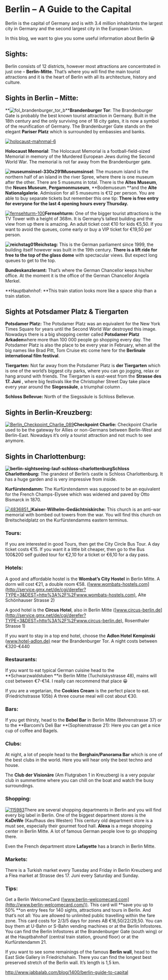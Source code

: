 # Berlin – A Guide to the Capital

Berlin is the capital of Germany and is with 3.4 million inhabitants the largest city in Germany and the second largest city in the European Union.

In this blog, we want to give you some useful information about Berlin 😀

 

 

## Sights:

Berlin consists of 12 districts, however most attractions are concentrated in just one – **Berlin-Mitte**. That’s where you will find the main tourist attractions and it is the heart of Berlin with all its architecture, history and culture.

## Sights in Berlin – Mitte:

**![fol_brandenburger_tor_b](http://www.jabbalab.com/blog/wp-content/uploads/2010/10/fol_brandenburger_tor_b.jpg)****Brandenburger Tor**: The Brandenburger Gate is probably the best known tourist attraction in Germany. Built in the 18th century and the only surviving one of 18 city gates, it is now a symbol of the reunification of Germany. The Brandenburger Gate stands on the elegant **Pariser Platz** which is surrounded by embassies and banks.

[![holocaust-mahnmal-6](http://www.jabbalab.com/blog/wp-content/uploads/2010/10/holocaust-mahnmal-6-150x150.jpg)](http://www.jabbalab.com/blog/wp-content/uploads/2010/10/holocaust-mahnmal-6.jpg)

**Holocaust Memorial**: The Holocaust Memorial is a football-field-sized Memorial in memory of the Murdered European Jews during the Second World War. The memorial is not far away from the Brandenburger gate.

 

**![museumsinsel-330x291](http://www.jabbalab.com/blog/wp-content/uploads/2010/10/museumsinsel-330x291-150x150.jpg)Museumsinsel**: The museum island is the northern half of an island in the river Spree, where there is one museum after the other. There are 5 museums in total. There is the **Altes Museum**, the **Neues Museum**, **Pergamonmuseum**, **Bodemuseum **and the **Alte Nationalgalerie**. Admission for all 5 museums is €12 per person. You are able to buy separate tickets but remember this one tip: **There is free entry for everyone for the last 4 opening hours every Thursday.**

[![fernsehturm-100](http://www.jabbalab.com/blog/wp-content/uploads/2010/10/fernsehturm-100-150x150.jpg)](http://www.jabbalab.com/blog/wp-content/uploads/2010/10/fernsehturm-100.jpg)**Fernsehturm:** One of the bigger tourist attractions is the TV Tower with a height of 368m. It is Germany’s tallest building and the view from up there is amazing. An adult ticket cost €10 for kids €5,50. If you want to avoid the queues, come early or buy a VIP ticket for €19,50 per person.

**![reichstag01](http://www.jabbalab.com/blog/wp-content/uploads/2010/10/reichstag01-150x150.jpg)Reichstag:** This is the German parliament since 1999, the building itself however was built in the 19th century. **There is a lift ride for free to the top of the glass dome** with spectacular views. But expect long queues to get to the top.

**Bundeskanzleramt:** That’s where the German Chancellor keeps his/her office. At the moment it is the office of the German Chancellor Angela Merkel.

**Hauptbahnhof: **This train station looks more like a space ship than a train station.

## Sights at Potsdamer Platz & Tiergarten

**Potsdamer Platz:** The Potsdamer Platz was an equivalent for the New York Times Square for years until the Second World War destroyed this image. Nowadays there is a big shopping center called **Potsdamer Platz Arkaden**where more than 100 000 people go shopping every day. The Potsdamer Platz is also the place to be every year in February, when all the big names like Brad Pitt, Tom Cruise etc come here for the **Berlinale international film festival**.

**Tiergarten:** Not far away from the Potsdamer Platz is **der Tiergarten** which is one of the world’s biggest city parks, where you can go jogging, relax or hang around with friends. The Tiergarten is east-west from the **Strasse des 17. Juni** , where big festivals like the Christopher Street Day take place every year around the **Siegessäule**, a triumphal column .

**Schloss Bellevue:** North of the Siegssäule is Schloss Bellevue.

## Sights in Berlin-Kreuzberg:

[![Berlin_Checkpoint_Charlie_089](http://www.jabbalab.com/blog/wp-content/uploads/2010/10/Berlin_Checkpoint_Charlie_089-150x150.jpg)](http://www.jabbalab.com/blog/wp-content/uploads/2010/10/Berlin_Checkpoint_Charlie_089.jpg)**Checkpoint Charlie:** Checkpoint Charlie used to be the gateway for Allies or non-Germans between Berlin-West and Berlin-East. Nowadays it’s only a tourist attraction and not much to see anymore.

 

## Sights in Charlottenburg:

**![berlin-sightseeing-lauf-schloss-charlottenburg](http://www.jabbalab.com/blog/wp-content/uploads/2010/10/berlin-sightseeing-lauf-schloss-charlottenburg-150x150.jpg)Schloss Charlottenburg:** The grandest of Berlin’s castle is Schloss Charlottenburg. It has a huge garden and is very impressive from inside.

**Kurfürstendamm:** The Kurfürstendamm was supposed to be an equivalent for the French Champs-Elysee which was widened and paved by Otto Bismarck in 1870.

[![4836851_l](http://www.jabbalab.com/blog/wp-content/uploads/2010/10/4836851_l-150x150.jpg)](http://www.jabbalab.com/blog/wp-content/uploads/2010/10/4836851_l.jpeg)**Kaiser-Wilhelm-Gedächtniskirche:** This church is an anti-war memorial with bombed out towers from the war. You will find this church on Breitscheidplatz on the Kurfürstendamms eastern terminus.

### Tours:

If you are interested in good Tours, then get the City Circle Bus Tour. A day ticket costs €15. If you want it a little bit cheaper, then go to the Bus 100&200 self guided tour for €2,10 for a ticket or €6,10 for a day pass.

### Hotels:

A good and affordable hostel is the **Wombat’s City Hostel** in Berlin Mitte. A dorm will cost €21, a double room €58. ([www.wombats-hostels.com](http://service.gmx.net/de/cgi/derefer?TYPE=3&DEST=http%3A%2F%2Fwww.wombats-hostels.com), Alte Schönhauser Strasse 2)

A good hotel is the **Circus Hotel**, also in Berlin Mitte ([www.circus-berlin.de](http://service.gmx.net/de/cgi/derefer?TYPE=3&DEST=http%3A%2F%2Fwww.circus-berlin.de), Rosenthaler Strasse 1)

If you want to stay in a top end hotel, choose the **Adlon Hotel Kempinski** ([www.hotel-adlon.de)](http://service.gmx.net/de/cgi/derefer?TYPE=3&DEST=http%3A%2F%2Fwww.hotel-adlon.de%29) near the Brandenburger Tor. A night costs between €320-€440

### Restaurants:

If you want to eat typical German cuisine head to the **Schwarzwaldstuben **in Berlin Mitte (Tucholskystrasse 48), mains will cost between €7-€14. I really can recommend that place 😀

If you are a vegetarian, the **Cookies Cream** is the perfect place to eat. (Friedrichstrasse 105b) A three course meal will cost about €30.

### Bars:

If you get thirsty, head to the **Bebel Bar** in Berlin Mitte (Behrenstrasse 37) or to the **Barcomi’s Deli Bar **(Sophienstrasse 21): Here you can get a nice cup of coffee and Bagels.

### Clubs:

At night, a lot of people head to the **Berghain/Panorama Bar** which is one of the best clubs in the world. Here you will hear only the best techno and house.

The **Club der Visionäre** (Am Flutgraben 1 in Kreuzberg) is a very popular club in summertime where you can chill on the boat and watch the busy surroundings.

### Shopping:

[![115983](http://www.jabbalab.com/blog/wp-content/uploads/2010/10/115983-150x150.jpg)](http://www.jabbalab.com/blog/wp-content/uploads/2010/10/115983.jpg)There are several shopping departments in Berlin and you will find every big label in Berlin. One of the biggest department stores is the **KaDeWe** (Kaufhaus des Westen) This century old department store is a must see, especially their gourmet food hall.
**Alexa** is a mega shopping center in Berlin Mitte. A lot of famous German people love to go shopping there.

Even the French department store **Lafayette** has a branch in Berlin Mitte.

### Markets:

There is a Turkish market every Tuesday and Friday in Berlin Kreuzberg and a Flea market at Strasse des 17. Juni every Saturday and Sunday.

### Tips:

Get a Berlin WelcomeCard ([www.berlin-welcomecard.com](http://www.berlin-welcomecard.com/)). This card will **save you up to 50% **on entry fees for 140 sights, attractions and tours in Berlin. And that’s not all: You are allowed to unlimited public travelling within the fare zone. This card costs for 2/3/5 days for zones AB €16,50/22/29,50. You can buy them at U-Bahn or S-Bahn vending machines or at the Berlin Infostores. You can find the Berlin Infostores at the Brandenburger Gate (south wing) or at the Hauptbahnhof (central train station, ground floor) or at the Kurfürstendamm 21.

If you want to see some remainings of the famous **Berlin wall**, head to the East Side Gallery in Friedrichshain. There you can find the longest best preserved stretch of the Berlin wall. It’s length is 1,5 km.



http://www.jabbalab.com/blog/1400/berlin-guide-to-capital